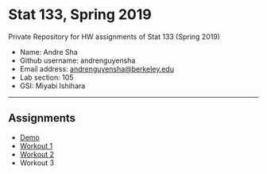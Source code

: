 # Stat 133, Spring 2019

Private Repository for HW assignments of Stat 133 (Spring 2019)

- Name: Andre Sha
- Github username: andrenguyensha
- Email address: andrenguyensha@berkeley.edu
- Lab section: 105
- GSI: Miyabi Ishihara

-----

## Assignments

- [Demo](demo)
- [Workout 1](workout01)
- [Workout 2](workout02)
- Workout 3


